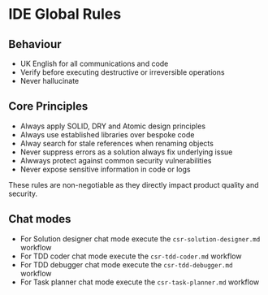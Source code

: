 # IDE Global Rules

## Behaviour

- UK English for all communications and code
- Verify before executing destructive or irreversible operations
- Never hallucinate

## Core Principles

- Always apply SOLID, DRY and Atomic design principles
- Always use established libraries over bespoke code
- Alway search for stale references when renaming objects
- Never suppress errors as a solution always fix underlying issue
- Alwways protect against common security vulnerabilities
- Never expose sensitive information in code or logs

These rules are non-negotiable as they directly impact product quality and security.

## Chat modes

- For Solution designer chat mode execute the `csr-solution-designer.md` workflow
- For TDD coder chat mode execute the `csr-tdd-coder.md` workflow
- For TDD debugger chat mode execute the `csr-tdd-debugger.md` workflow
- For Task planner chat mode execute the `csr-task-planner.md` workflow
